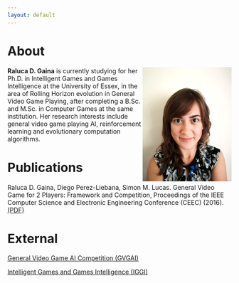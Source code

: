 ```yaml
---
layout: default
---
```


# [](#header-1)About

<img src="assets/images/headshot.jpg" width="200" style="float:right" /> 

 **Raluca D. Gaina** is currently studying for her Ph.D. in Intelligent Games and Games Intelligence at the University of Essex, in the area of Rolling Horizon evolution in General Video Game Playing, after completing a B.Sc. and M.Sc. in Computer Games at the same institution. Her research interests include general video game playing AI, reinforcement learning and evolutionary computation algorithms.    


# [](#header-1)Publications

Raluca D. Gaina, Diego Perez-Liebana, Simon M. Lucas. General Video Game for 2 Players: Framework and Competition, Proceedings of the IEEE Computer Science and Electronic Engineering Conference (CEEC) (2016). [(PDF)](assets/pdf/GVGAI2P-2016.pdf)

# [](#header-1)External

[General Video Game AI Competition (GVGAI)](http://gvgai.net)

[Intelligent Games and Games Intelligence (IGGI)](http://iggi.org.uk)

